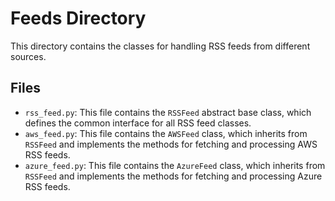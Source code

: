 # Feeds Directory

This directory contains the classes for handling RSS feeds from different sources.

## Files

- `rss_feed.py`: This file contains the `RSSFeed` abstract base class, which defines the common interface for all RSS feed classes.
- `aws_feed.py`: This file contains the `AWSFeed` class, which inherits from `RSSFeed` and implements the methods for fetching and processing AWS RSS feeds.
- `azure_feed.py`: This file contains the `AzureFeed` class, which inherits from `RSSFeed` and implements the methods for fetching and processing Azure RSS feeds.

